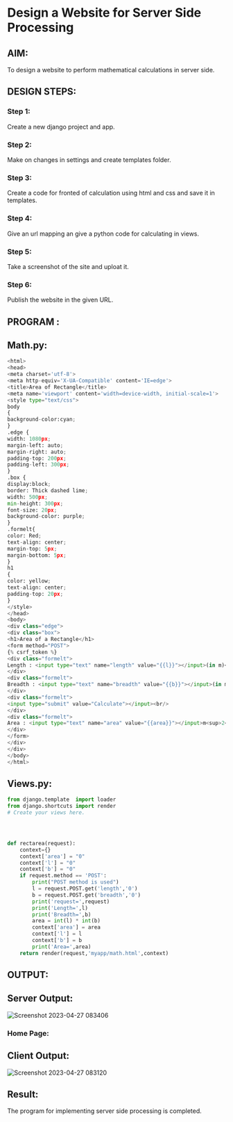 # Design a Website for Server Side Processing

## AIM:
To design a website to perform mathematical calculations in server side.

## DESIGN STEPS:

### Step 1:
Create a new django project and app.


### Step 2:
Make on changes in settings and create templates folder.


### Step 3:
Create a code for fronted of calculation using html and css and save it in templates.


### Step 4:
Give an url mapping an give a python code for calculating in views.


### Step 5:
Take a screenshot of the site and uploat it.

### Step 6:

Publish the website in the given URL.

## PROGRAM :
## Math.py:
```python
<html>
<head>
<meta charset='utf-8'>
<meta http-equiv='X-UA-Compatible' content='IE=edge'>
<title>Area of Rectangle</title>
<meta name='viewport' content='width=device-width, initial-scale=1'>
<style type="text/css">
body 
{
background-color:cyan;
}
.edge {
width: 1080px;
margin-left: auto;
margin-right: auto;
padding-top: 200px;
padding-left: 300px;
}
.box {
display:block;
border: Thick dashed lime;
width: 500px;
min-height: 300px;
font-size: 20px;
background-color: purple;
}
.formelt{
color: Red;
text-align: center;
margin-top: 5px;
margin-bottom: 5px;
}
h1
{
color: yellow;
text-align: center;
padding-top: 20px;
}
</style>
</head>
<body>
<div class="edge">
<div class="box">
<h1>Area of a Rectangle</h1>
<form method="POST">
{% csrf_token %}
<div class="formelt">
Length : <input type="text" name="length" value="{{l}}"></input>(in m)<br/>
</div>
<div class="formelt">
Breadth : <input type="text" name="breadth" value="{{b}}"></input>(in m)<br/>
</div>
<div class="formelt">
<input type="submit" value="Calculate"></input><br/>
</div>
<div class="formelt">
Area : <input type="text" name="area" value="{{area}}"></input>m<sup>2</sup><br/>
</div>
</form>
</div>
</div>
</body>
</html>
```

## Views.py:
``` python
from django.template  import loader
from django.shortcuts import render
# Create your views here.




def rectarea(request):
    context={}
    context['area'] = "0"
    context['l'] = "0"
    context['b'] = "0"
    if request.method == 'POST':
        print("POST method is used")
        l = request.POST.get('length','0')
        b = request.POST.get('breadth','0')
        print('request=',request)
        print('Length=',l)
        print('Breadth=',b)
        area = int(l) * int(b)
        context['area'] = area
        context['l'] = l
        context['b'] = b
        print('Area=',area)
    return render(request,'myapp/math.html',context)
```
## OUTPUT:
## Server Output:
![Screenshot 2023-04-27 083406](https://user-images.githubusercontent.com/121148715/234750881-8287c2ff-b0a8-4868-82f1-75c488afafc1.png)

### Home Page:
## Client Output:
![Screenshot 2023-04-27 083120](https://user-images.githubusercontent.com/121148715/234750969-e184cd40-1770-4eff-b287-e96ad439ca36.png)

## Result:
The program for implementing server side processing is completed.

